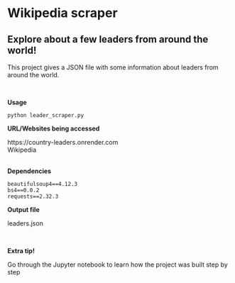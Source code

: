 <h1> Wikipedia scraper </h1>
<h2> Explore about a few leaders from around the world!</h2>

<p> This project gives a JSON file with some information about leaders from around the world. </p></br>

<p><b>Usage</b></p>

```
python leader_scraper.py
```

<p><b>URL/Websites being accessed</b></p>
https://country-leaders.onrender.com </br>
Wikipedia </br></br>

<p><b>Dependencies</b></p>

```
beautifulsoup4==4.12.3
bs4==0.0.2
requests==2.32.3
```

<p><b>Output file</b></p>
<p>leaders.json</p></br>

<p><b>Extra tip!</b></p>
<p>Go through the Jupyter notebook to learn how the project was built step by step</p> </br>